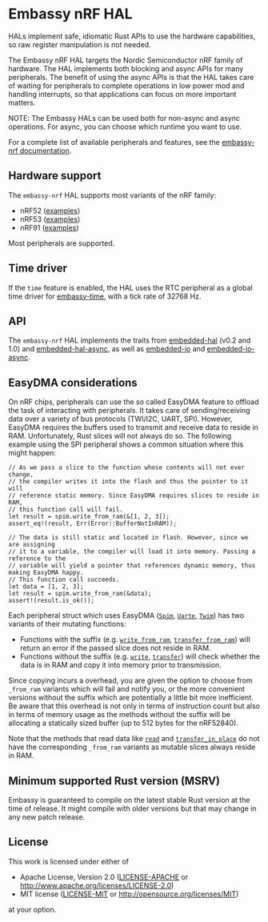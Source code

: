 # Embassy nRF HAL

HALs implement safe, idiomatic Rust APIs to use the hardware capabilities, so raw register manipulation is not needed.

The Embassy nRF HAL targets the Nordic Semiconductor nRF family of hardware. The HAL implements both blocking and async APIs
for many peripherals. The benefit of using the async APIs is that the HAL takes care of waiting for peripherals to
complete operations in low power mod and handling interrupts, so that applications can focus on more important matters.

NOTE: The Embassy HALs can be used both for non-async and async operations. For async, you can choose which runtime you want to use.

For a complete list of available peripherals and features, see the [embassy-nrf documentation](https://docs.embassy.dev/embassy-nrf).

## Hardware support

The `embassy-nrf` HAL supports most variants of the nRF family:

* nRF52 ([examples](https://github.com/embassy-rs/embassy/tree/main/examples/nrf52840))
* nRF53 ([examples](https://github.com/embassy-rs/embassy/tree/main/examples/nrf5340))
* nRF91 ([examples](https://github.com/embassy-rs/embassy/tree/main/examples/nrf9160))

Most peripherals are supported. 

## Time driver

If the `time` feature is enabled, the HAL uses the RTC peripheral as a global time driver for [embassy-time](https://crates.io/crates/embassy-time), with a tick rate of 32768 Hz.

## API

The `embassy-nrf` HAL implements the traits from [embedded-hal](https://crates.io/crates/embedded-hal) (v0.2 and 1.0) and [embedded-hal-async](https://crates.io/crates/embedded-hal-async), as well as [embedded-io](https://crates.io/crates/embedded-io) and [embedded-io-async](https://crates.io/crates/embedded-io-async).

## EasyDMA considerations

On nRF chips, peripherals can use the so called EasyDMA feature to offload the task of interacting
with peripherals. It takes care of sending/receiving data over a variety of bus protocols (TWI/I2C, UART, SPI).
However, EasyDMA requires the buffers used to transmit and receive data to reside in RAM. Unfortunately, Rust
slices will not always do so. The following example using the SPI peripheral shows a common situation where this might happen:

```rust,ignore
// As we pass a slice to the function whose contents will not ever change,
// the compiler writes it into the flash and thus the pointer to it will
// reference static memory. Since EasyDMA requires slices to reside in RAM,
// this function call will fail.
let result = spim.write_from_ram(&[1, 2, 3]);
assert_eq!(result, Err(Error::BufferNotInRAM));

// The data is still static and located in flash. However, since we are assigning
// it to a variable, the compiler will load it into memory. Passing a reference to the
// variable will yield a pointer that references dynamic memory, thus making EasyDMA happy.
// This function call succeeds.
let data = [1, 2, 3];
let result = spim.write_from_ram(&data);
assert!(result.is_ok());
```

Each peripheral struct which uses EasyDMA ([`Spim`](spim::Spim), [`Uarte`](uarte::Uarte), [`Twim`](twim::Twim)) has two variants of their mutating functions:
- Functions with the suffix (e.g. [`write_from_ram`](spim::Spim::write_from_ram), [`transfer_from_ram`](spim::Spim::transfer_from_ram)) will return an error if the passed slice does not reside in RAM.
- Functions without the suffix (e.g. [`write`](spim::Spim::write), [`transfer`](spim::Spim::transfer)) will check whether the data is in RAM and copy it into memory prior to transmission.

Since copying incurs a overhead, you are given the option to choose from `_from_ram` variants which will
fail and notify you, or the more convenient versions without the suffix which are potentially a little bit
more inefficient. Be aware that this overhead is not only in terms of instruction count but also in terms of memory usage
as the methods without the suffix will be allocating a statically sized buffer (up to 512 bytes for the nRF52840).

Note that the methods that read data like [`read`](spim::Spim::read) and [`transfer_in_place`](spim::Spim::transfer_in_place) do not have the corresponding `_from_ram` variants as
mutable slices always reside in RAM.

## Minimum supported Rust version (MSRV)

Embassy is guaranteed to compile on the latest stable Rust version at the time of release. It might compile with older versions but that may change in any new patch release.

## License

This work is licensed under either of

- Apache License, Version 2.0 ([LICENSE-APACHE](LICENSE-APACHE) or
  <http://www.apache.org/licenses/LICENSE-2.0>)
- MIT license ([LICENSE-MIT](LICENSE-MIT) or <http://opensource.org/licenses/MIT>)

at your option.

